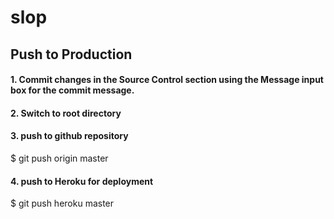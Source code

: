 # slop

## Push to Production

#### 1.  Commit changes in the Source Control section using the Message input box for the commit message.

#### 2.  Switch to root directory
#### 3.  push to github repository
$ git push origin master

#### 4.  push to Heroku for deployment
$ git push heroku master

